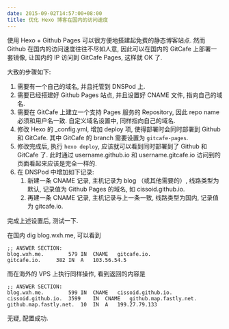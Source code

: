 ```yaml
---
date: 2015-09-02T14:57:00+08:00
title: 优化 Hexo 博客在国内的访问速度
---
```



使用 Hexo + Github Pages 可以很方便地搭建起免费的静态博客站点. 然而 Github
在国内的访问速度往往不尽如人意, 因此可以在国内的 GitCafe 上部署一套镜像,
让国内的 IP 访问到 GitCafe Pages,  这样就 OK 了.

<!--more-->

大致的步骤如下:

1. 需要有一个自己的域名, 并且托管到 DNSPod 上.
2. 需要已经搭建好 Github Pages 站点, 并且设置好 CNAME 文件, 指向自己的域名.
3. 需要在 GitCafe 上建立一个支持 Pages 服务的 Repository, 因此 repo name
必须和用户名一致. 自定义域名设置中, 同样指向自己的域名.
4. 修改 Hexo 的 \_config.yml, 增加 deploy 项, 使得部署时会同时部署到 Github 和
GitCafe. 其中 GitCafe 的 branch 需要设置为 `gitcafe-pages`.
5. 修改完成后, 执行 `hexo deploy`, 应该就可以看到同时部署到了 Github 和 GitCafe 了.
此时通过 username.github.io 和 username.gitcafe.io 访问到的页面看起来应该是完全一样的.
6. 在 DNSPod 中增加如下记录:
	1. 新建一条 CNAME 记录, 主机记录为 blog （或其他需要的）, 线路类型为默认,
    记录值为 Github Pages 的域名, 如 cissoid.github.io.
	2. 再建一条 CNAME 记录, 主机记录与上一条一致, 线路类型为国内, 记录值为 gitcafe.io.

完成上述设置后, 测试一下.

在国内 dig blog.wxh.me, 可以看到

``` Text
;; ANSWER SECTION:
blog.wxh.me.		579	IN	CNAME	gitcafe.io.
gitcafe.io.		382	IN	A	103.56.54.5
```

而在海外的 VPS 上执行同样操作, 看到返回的内容是

``` Text
;; ANSWER SECTION:
blog.wxh.me.		599	IN	CNAME	cissoid.github.io.
cissoid.github.io.	3599	IN	CNAME	github.map.fastly.net.
github.map.fastly.net.	10	IN	A	199.27.79.133
```

无疑, 配置成功.
